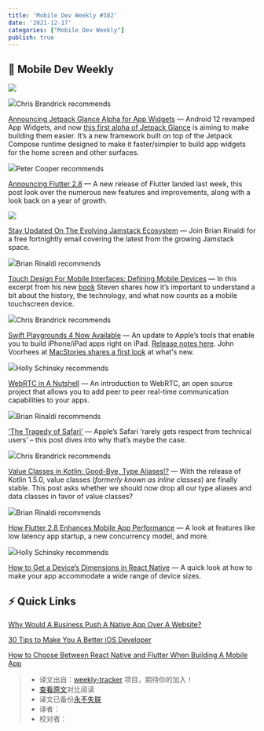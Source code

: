 ```yaml
---
title: 'Mobile Dev Weekly #382'
date: '2021-12-17'
categories: ["Mobile Dev Weekly"]
publish: true
---
```


## 📱 Mobile Dev Weekly

[![](https://res.cloudinary.com/cpress/image/upload/w_1280,e_sharpen:60/v1639741201/anowj94yonweztcrenmn.png)](https://mobiledevweekly.com/link/117723/web)

![](https://cooperpress.s3.amazonaws.com/chrisbrandrick.png)Chris Brandrick recommends

[Announcing Jetpack Glance Alpha for App Widgets](https://mobiledevweekly.com/link/117723/web) — Android 12 revamped App Widgets, and now [this first alpha of Jetpack Glance](https://mobiledevweekly.com/link/117724/web) is aiming to make building them easier. It’s a new framework built on top of the Jetpack Compose runtime designed to make it faster/simpler to build app widgets for the home screen and other surfaces.

![](https://cooperpress.s3.amazonaws.com/peterc.png)Peter Cooper recommends

[Announcing Flutter 2.8](https://mobiledevweekly.com/link/117725/web) — A new release of Flutter landed last week, this post look over the numerous new features and improvements, along with a look back on a year of growth.

[![](https://jamstack.email/images/jamlogo.png)](https://mobiledevweekly.com/link/117726/web)

[Stay Updated On The Evolving Jamstack Ecosystem](https://mobiledevweekly.com/link/117726/web) — Join Brian Rinaldi for a free fortnightly email covering the latest from the growing Jamstack space.

![](https://cooperpress.s3.amazonaws.com/remotesynth.png)Brian Rinaldi recommends

[Touch Design For Mobile Interfaces: Defining Mobile Devices](https://mobiledevweekly.com/link/117727/web) — In this excerpt from his new [book](https://mobiledevweekly.com/link/117728/web) Steven shares how it’s important to understand a bit about the history, the technology, and what now counts as a mobile touchscreen device.

![](https://cooperpress.s3.amazonaws.com/chrisbrandrick.png)Chris Brandrick recommends

[Swift Playgrounds 4 Now Available](https://mobiledevweekly.com/link/117729/web) — An update to Apple’s tools that enable you to build iPhone/iPad apps right on iPad. [Release notes here](https://mobiledevweekly.com/link/117730/web). John Voorhees at [MacStories shares a first look](https://mobiledevweekly.com/link/117789/web) at what's new.

![](https://cooperpress.s3.amazonaws.com/devgirlfl.png)Holly Schinsky recommends

[WebRTC in A Nutshell](./webrtc) — An introduction to WebRTC, an open source project that allows you to add peer to peer real-time communication capabilities to your apps.

![](https://cooperpress.s3.amazonaws.com/remotesynth.png)Brian Rinaldi recommends

['The Tragedy of Safari'](https://mobiledevweekly.com/link/117732/web) — Apple’s Safari ‘rarely gets respect from technical users’ – this post dives into why that’s maybe the case.

![](https://cooperpress.s3.amazonaws.com/chrisbrandrick.png)Chris Brandrick recommends

[Value Classes in Kotlin: Good-Bye, Type Aliases!?](https://mobiledevweekly.com/link/117733/web) — With the release of Kotlin 1.5.0, value classes (_formerly known as inline classes_) are finally stable. This post asks whether we should now drop all our type aliases and data classes in favor of value classes?

![](https://cooperpress.s3.amazonaws.com/remotesynth.png)Brian Rinaldi recommends

[How Flutter 2.8 Enhances Mobile App Performance](https://mobiledevweekly.com/link/117734/web) — A look at features like low latency app startup, a new concurrency model, and more.

![](https://cooperpress.s3.amazonaws.com/devgirlfl.png)Holly Schinsky recommends

[How to Get a Device’s Dimensions in React Native](https://mobiledevweekly.com/link/117735/web) — A quick look at how to make your app accommodate a wide range of device sizes.

## ⚡️ Quick Links

[Why Would A Business Push A Native App Over A Website?](https://mobiledevweekly.com/link/117736/web)  

[30 Tips to Make You A Better iOS Developer](https://mobiledevweekly.com/link/117737/web)  

[How to Choose Between React Native and Flutter When Building A Mobile App](https://mobiledevweekly.com/link/117738/web)  

> * 译文出自：[weekly-tracker](https://github.com/FEDarling/weekly-tracker) 项目，期待你的加入！
> * [查看原文](https://mobiledevweekly.com/link/117722/web)对比阅读
> * 译文已备份[永不失联]()
> * 译者：
> * 校对者：
